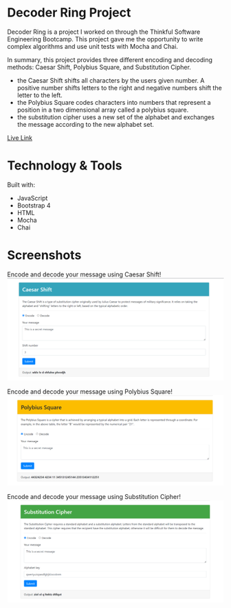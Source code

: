 # Decoder Ring Project
Decoder Ring is a project I worked on through the Thinkful Software Engineering Bootcamp. This project gave me the opportunity to write complex algorithms and use unit tests with Mocha and Chai.

In summary, this project provides three different encoding and decoding methods: Caesar Shift, Polybius Square, and Substitution Cipher. 
- the Caesar Shift shifts all characters by the users given number. A positive number shifts letters to the right and negative numbers shift the letter to the left.
- the Polybius Square codes characters into numbers that represent a position in a two dimensional array called a polybius square.
- the substitution cipher uses a new set of the alphabet and exchanges the message according to the new alphabet set.

[Live Link](https://decoder-ring-omega.vercel.app/)

# Technology & Tools
Built with:
* JavaScript
* Bootstrap 4
* HTML
* Mocha
* Chai


# Screenshots
Encode and decode your message using Caesar Shift!
![Caesar Shift Encode](/assets/CeasarShift.png)

Encode and decode your message using Polybius Square!
![Polybius Square Encode](/assets/PolybiusSquare.png)

Encode and decode your message using Substitution Cipher!
![Substitution Cipher Encode](/assets/SubstitutionCipher.png)
